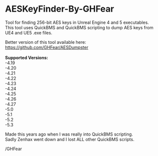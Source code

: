 # AESKeyFinder-By-GHFear
Tool for finding 256-bit AES keys in Unreal Engine 4 and 5 executables.<br>
This tool uses QuickBMS and QuickBMS scripting to dump AES keys from UE4 and UE5 .exe files.<br>

Better version of this tool available here: https://github.com/GHFear/AESDumpster
<br><br>
**Supported Versions:** <br>
-4.19 <br>
-4.20 <br>
-4.21 <br>
-4.22 <br>
-4.23 <br>
-4.24 <br>
-4.25 <br>
-4.26 <br>
-4.27 <br>
-5.0 <br>
-5.1 <br>
-5.2 <br>
-5.3 <br>

Made this years ago when I was really into QuickBMS scripting.<br>
Sadly Zenhax went down and I lost ALL other QuickBMS scripts.

/GHFear
